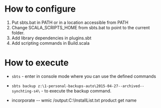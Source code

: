 # How to configure

1. Put sbts.bat in PATH or in a location accessible from PATH
1. Change SCALA_SCRIPTS_HOME from sbts.bat to point to the current folder.
1. Add library dependencies in plugins.sbt
1. Add scripting commands in Build.scala

# How to execute
- `sbts` - enter in console mode where you can use the defined commands
- `sbts backup z:\1-personal-backups-auto\2015-04-27--archived--synchting-s4\` - to execute the backup command.

- incorporate
-- wmic /output:C:\InstallList.txt product get name